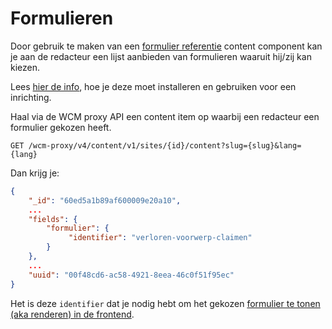 # Formulieren

Door gebruik te maken van een [formulier referentie](/redactie/content/inrichten-cc-formulier-referentie) content component kan je aan de redacteur een lijst aanbieden van formulieren waaruit hij/zij kan kiezen.

Lees [hier de info](/redactie/content/inrichten-forms), hoe je deze moet installeren en gebruiken voor een inrichting.

Haal via de WCM proxy API een content item op waarbij een redacteur een formulier gekozen heeft.
```shell
GET /wcm-proxy/v4/content/v1/sites/{id}/content?slug={slug}&lang={lang}
```

Dan krijg je:

```json
{
    "_id": "60ed5a1b89af600009e20a10",
    ...
    "fields": {
        "formulier": {
             "identifier": "verloren-voorwerp-claimen"
        }
    },
    ...
    "uuid": "00f48cd6-ac58-4921-8eea-46c0f51f95ec"
}
```

Het is deze `identifier` dat je nodig hebt om het gekozen [formulier te tonen (aka renderen) in de frontend](/frontend/content/form-renderer).